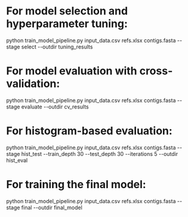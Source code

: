 # For model selection and hyperparameter tuning:
python train_model_pipeline.py input_data.csv refs.xlsx contigs.fasta --stage select --outdir tuning_results

# For model evaluation with cross-validation:
python train_model_pipeline.py input_data.csv refs.xlsx contigs.fasta --stage evaluate --outdir cv_results

# For histogram-based evaluation:
python train_model_pipeline.py input_data.csv refs.xlsx contigs.fasta --stage hist_test --train_depth 30 --test_depth 30 --iterations 5 --outdir hist_eval

# For training the final model:
python train_model_pipeline.py input_data.csv refs.xlsx contigs.fasta --stage final --outdir final_model
